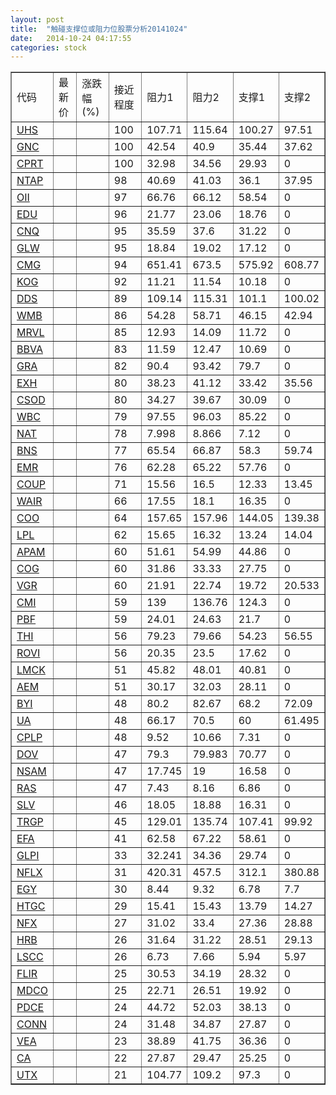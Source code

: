 ```yaml
---
layout: post
title:  "触碰支撑位或阻力位股票分析20141024"
date:   2014-10-24 04:17:55
categories: stock
---
```

<script type="text/javascript">
var stockList = []
stockList.push('gb_uhs');
stockList.push('gb_gnc');
stockList.push('gb_cprt');
stockList.push('gb_ntap');
stockList.push('gb_oii');
stockList.push('gb_edu');
stockList.push('gb_cnq');
stockList.push('gb_glw');
stockList.push('gb_cmg');
stockList.push('gb_kog');
stockList.push('gb_dds');
stockList.push('gb_wmb');
stockList.push('gb_mrvl');
stockList.push('gb_bbva');
stockList.push('gb_gra');
stockList.push('gb_exh');
stockList.push('gb_csod');
stockList.push('gb_wbc');
stockList.push('gb_nat');
stockList.push('gb_bns');
stockList.push('gb_emr');
stockList.push('gb_coup');
stockList.push('gb_wair');
stockList.push('gb_coo');
stockList.push('gb_lpl');
stockList.push('gb_apam');
stockList.push('gb_cog');
stockList.push('gb_vgr');
stockList.push('gb_cmi');
stockList.push('gb_pbf');
stockList.push('gb_thi');
stockList.push('gb_rovi');
stockList.push('gb_lmck');
stockList.push('gb_aem');
stockList.push('gb_byi');
stockList.push('gb_ua');
stockList.push('gb_cplp');
stockList.push('gb_dov');
stockList.push('gb_nsam');
stockList.push('gb_ras');
stockList.push('gb_slv');
stockList.push('gb_trgp');
stockList.push('gb_efa');
stockList.push('gb_glpi');
stockList.push('gb_nflx');
stockList.push('gb_egy');
stockList.push('gb_htgc');
stockList.push('gb_nfx');
stockList.push('gb_hrb');
stockList.push('gb_lscc');
stockList.push('gb_flir');
stockList.push('gb_mdco');
stockList.push('gb_pdce');
stockList.push('gb_conn');
stockList.push('gb_vea');
stockList.push('gb_ca');
stockList.push('gb_utx');
</script>
<table border="1">
 <tr>
 <td>代码</td>
 <td>最新价</td>
 <td>涨跌幅(%)</td>
 <td>接近程度</td>
 <td>阻力1</td>
 <td>阻力2</td>
 <td>支撑1</td>
 <td>支撑2</td>
</tr>
  <tr id="uhs" class="red">
  <td><a href="http://stock.finance.sina.com.cn/usstock/quotes/UHS.html" target="_blank">UHS</a></td><td></td><td></td><td>100</td><td>107.71</td><td>115.64</td><td>100.27</td><td>97.51</td></tr>
  <tr id="gnc" class="red">
  <td><a href="http://stock.finance.sina.com.cn/usstock/quotes/GNC.html" target="_blank">GNC</a></td><td></td><td></td><td>100</td><td>42.54</td><td>40.9</td><td>35.44</td><td>37.62</td></tr>
  <tr id="cprt" class="red">
  <td><a href="http://stock.finance.sina.com.cn/usstock/quotes/CPRT.html" target="_blank">CPRT</a></td><td></td><td></td><td>100</td><td>32.98</td><td>34.56</td><td>29.93</td><td>0</td></tr>
  <tr id="ntap" class="red">
  <td><a href="http://stock.finance.sina.com.cn/usstock/quotes/NTAP.html" target="_blank">NTAP</a></td><td></td><td></td><td>98</td><td>40.69</td><td>41.03</td><td>36.1</td><td>37.95</td></tr>
  <tr id="oii" class="red">
  <td><a href="http://stock.finance.sina.com.cn/usstock/quotes/OII.html" target="_blank">OII</a></td><td></td><td></td><td>97</td><td>66.76</td><td>66.12</td><td>58.54</td><td>0</td></tr>
  <tr id="edu" class="red">
  <td><a href="http://stock.finance.sina.com.cn/usstock/quotes/EDU.html" target="_blank">EDU</a></td><td></td><td></td><td>96</td><td>21.77</td><td>23.06</td><td>18.76</td><td>0</td></tr>
  <tr id="cnq" class="red">
  <td><a href="http://stock.finance.sina.com.cn/usstock/quotes/CNQ.html" target="_blank">CNQ</a></td><td></td><td></td><td>95</td><td>35.59</td><td>37.6</td><td>31.22</td><td>0</td></tr>
  <tr id="glw" class="red">
  <td><a href="http://stock.finance.sina.com.cn/usstock/quotes/GLW.html" target="_blank">GLW</a></td><td></td><td></td><td>95</td><td>18.84</td><td>19.02</td><td>17.12</td><td>0</td></tr>
  <tr id="cmg" class="green">
  <td><a href="http://stock.finance.sina.com.cn/usstock/quotes/CMG.html" target="_blank">CMG</a></td><td></td><td></td><td>94</td><td>651.41</td><td>673.5</td><td>575.92</td><td>608.77</td></tr>
  <tr id="kog" class="red">
  <td><a href="http://stock.finance.sina.com.cn/usstock/quotes/KOG.html" target="_blank">KOG</a></td><td></td><td></td><td>92</td><td>11.21</td><td>11.54</td><td>10.18</td><td>0</td></tr>
  <tr id="dds" class="red">
  <td><a href="http://stock.finance.sina.com.cn/usstock/quotes/DDS.html" target="_blank">DDS</a></td><td></td><td></td><td>89</td><td>109.14</td><td>115.31</td><td>101.1</td><td>100.02</td></tr>
  <tr id="wmb" class="red">
  <td><a href="http://stock.finance.sina.com.cn/usstock/quotes/WMB.html" target="_blank">WMB</a></td><td></td><td></td><td>86</td><td>54.28</td><td>58.71</td><td>46.15</td><td>42.94</td></tr>
  <tr id="mrvl" class="red">
  <td><a href="http://stock.finance.sina.com.cn/usstock/quotes/MRVL.html" target="_blank">MRVL</a></td><td></td><td></td><td>85</td><td>12.93</td><td>14.09</td><td>11.72</td><td>0</td></tr>
  <tr id="bbva" class="red">
  <td><a href="http://stock.finance.sina.com.cn/usstock/quotes/BBVA.html" target="_blank">BBVA</a></td><td></td><td></td><td>83</td><td>11.59</td><td>12.47</td><td>10.69</td><td>0</td></tr>
  <tr id="gra" class="red">
  <td><a href="http://stock.finance.sina.com.cn/usstock/quotes/GRA.html" target="_blank">GRA</a></td><td></td><td></td><td>82</td><td>90.4</td><td>93.42</td><td>79.7</td><td>0</td></tr>
  <tr id="exh" class="red">
  <td><a href="http://stock.finance.sina.com.cn/usstock/quotes/EXH.html" target="_blank">EXH</a></td><td></td><td></td><td>80</td><td>38.23</td><td>41.12</td><td>33.42</td><td>35.56</td></tr>
  <tr id="csod" class="red">
  <td><a href="http://stock.finance.sina.com.cn/usstock/quotes/CSOD.html" target="_blank">CSOD</a></td><td></td><td></td><td>80</td><td>34.27</td><td>39.67</td><td>30.09</td><td>0</td></tr>
  <tr id="wbc" class="red">
  <td><a href="http://stock.finance.sina.com.cn/usstock/quotes/WBC.html" target="_blank">WBC</a></td><td></td><td></td><td>79</td><td>97.55</td><td>96.03</td><td>85.22</td><td>0</td></tr>
  <tr id="nat" class="red">
  <td><a href="http://stock.finance.sina.com.cn/usstock/quotes/NAT.html" target="_blank">NAT</a></td><td></td><td></td><td>78</td><td>7.998</td><td>8.866</td><td>7.12</td><td>0</td></tr>
  <tr id="bns" class="green">
  <td><a href="http://stock.finance.sina.com.cn/usstock/quotes/BNS.html" target="_blank">BNS</a></td><td></td><td></td><td>77</td><td>65.54</td><td>66.87</td><td>58.3</td><td>59.74</td></tr>
  <tr id="emr" class="red">
  <td><a href="http://stock.finance.sina.com.cn/usstock/quotes/EMR.html" target="_blank">EMR</a></td><td></td><td></td><td>76</td><td>62.28</td><td>65.22</td><td>57.76</td><td>0</td></tr>
  <tr id="coup" class="green">
  <td><a href="http://stock.finance.sina.com.cn/usstock/quotes/COUP.html" target="_blank">COUP</a></td><td></td><td></td><td>71</td><td>15.56</td><td>16.5</td><td>12.33</td><td>13.45</td></tr>
  <tr id="wair" class="red">
  <td><a href="http://stock.finance.sina.com.cn/usstock/quotes/WAIR.html" target="_blank">WAIR</a></td><td></td><td></td><td>66</td><td>17.55</td><td>18.1</td><td>16.35</td><td>0</td></tr>
  <tr id="coo" class="red">
  <td><a href="http://stock.finance.sina.com.cn/usstock/quotes/COO.html" target="_blank">COO</a></td><td></td><td></td><td>64</td><td>157.65</td><td>157.96</td><td>144.05</td><td>139.38</td></tr>
  <tr id="lpl" class="red">
  <td><a href="http://stock.finance.sina.com.cn/usstock/quotes/LPL.html" target="_blank">LPL</a></td><td></td><td></td><td>62</td><td>15.65</td><td>16.32</td><td>13.24</td><td>14.04</td></tr>
  <tr id="apam" class="red">
  <td><a href="http://stock.finance.sina.com.cn/usstock/quotes/APAM.html" target="_blank">APAM</a></td><td></td><td></td><td>60</td><td>51.61</td><td>54.99</td><td>44.86</td><td>0</td></tr>
  <tr id="cog" class="red">
  <td><a href="http://stock.finance.sina.com.cn/usstock/quotes/COG.html" target="_blank">COG</a></td><td></td><td></td><td>60</td><td>31.86</td><td>33.33</td><td>27.75</td><td>0</td></tr>
  <tr id="vgr" class="red">
  <td><a href="http://stock.finance.sina.com.cn/usstock/quotes/VGR.html" target="_blank">VGR</a></td><td></td><td></td><td>60</td><td>21.91</td><td>22.74</td><td>19.72</td><td>20.533</td></tr>
  <tr id="cmi" class="red">
  <td><a href="http://stock.finance.sina.com.cn/usstock/quotes/CMI.html" target="_blank">CMI</a></td><td></td><td></td><td>59</td><td>139</td><td>136.76</td><td>124.3</td><td>0</td></tr>
  <tr id="pbf" class="green">
  <td><a href="http://stock.finance.sina.com.cn/usstock/quotes/PBF.html" target="_blank">PBF</a></td><td></td><td></td><td>59</td><td>24.01</td><td>24.63</td><td>21.7</td><td>0</td></tr>
  <tr id="thi" class="red">
  <td><a href="http://stock.finance.sina.com.cn/usstock/quotes/THI.html" target="_blank">THI</a></td><td></td><td></td><td>56</td><td>79.23</td><td>79.66</td><td>54.23</td><td>56.55</td></tr>
  <tr id="rovi" class="red">
  <td><a href="http://stock.finance.sina.com.cn/usstock/quotes/ROVI.html" target="_blank">ROVI</a></td><td></td><td></td><td>56</td><td>20.35</td><td>23.5</td><td>17.62</td><td>0</td></tr>
  <tr id="lmck" class="red">
  <td><a href="http://stock.finance.sina.com.cn/usstock/quotes/LMCK.html" target="_blank">LMCK</a></td><td></td><td></td><td>51</td><td>45.82</td><td>48.01</td><td>40.81</td><td>0</td></tr>
  <tr id="aem" class="green">
  <td><a href="http://stock.finance.sina.com.cn/usstock/quotes/AEM.html" target="_blank">AEM</a></td><td></td><td></td><td>51</td><td>30.17</td><td>32.03</td><td>28.11</td><td>0</td></tr>
  <tr id="byi" class="red">
  <td><a href="http://stock.finance.sina.com.cn/usstock/quotes/BYI.html" target="_blank">BYI</a></td><td></td><td></td><td>48</td><td>80.2</td><td>82.67</td><td>68.2</td><td>72.09</td></tr>
  <tr id="ua" class="green">
  <td><a href="http://stock.finance.sina.com.cn/usstock/quotes/UA.html" target="_blank">UA</a></td><td></td><td></td><td>48</td><td>66.17</td><td>70.5</td><td>60</td><td>61.495</td></tr>
  <tr id="cplp" class="red">
  <td><a href="http://stock.finance.sina.com.cn/usstock/quotes/CPLP.html" target="_blank">CPLP</a></td><td></td><td></td><td>48</td><td>9.52</td><td>10.66</td><td>7.31</td><td>0</td></tr>
  <tr id="dov" class="red">
  <td><a href="http://stock.finance.sina.com.cn/usstock/quotes/DOV.html" target="_blank">DOV</a></td><td></td><td></td><td>47</td><td>79.3</td><td>79.983</td><td>70.77</td><td>0</td></tr>
  <tr id="nsam" class="red">
  <td><a href="http://stock.finance.sina.com.cn/usstock/quotes/NSAM.html" target="_blank">NSAM</a></td><td></td><td></td><td>47</td><td>17.745</td><td>19</td><td>16.58</td><td>0</td></tr>
  <tr id="ras" class="red">
  <td><a href="http://stock.finance.sina.com.cn/usstock/quotes/RAS.html" target="_blank">RAS</a></td><td></td><td></td><td>47</td><td>7.43</td><td>8.16</td><td>6.86</td><td>0</td></tr>
  <tr id="slv" class="green">
  <td><a href="http://stock.finance.sina.com.cn/usstock/quotes/SLV.html" target="_blank">SLV</a></td><td></td><td></td><td>46</td><td>18.05</td><td>18.88</td><td>16.31</td><td>0</td></tr>
  <tr id="trgp" class="red">
  <td><a href="http://stock.finance.sina.com.cn/usstock/quotes/TRGP.html" target="_blank">TRGP</a></td><td></td><td></td><td>45</td><td>129.01</td><td>135.74</td><td>107.41</td><td>99.92</td></tr>
  <tr id="efa" class="red">
  <td><a href="http://stock.finance.sina.com.cn/usstock/quotes/EFA.html" target="_blank">EFA</a></td><td></td><td></td><td>41</td><td>62.58</td><td>67.22</td><td>58.61</td><td>0</td></tr>
  <tr id="glpi" class="red">
  <td><a href="http://stock.finance.sina.com.cn/usstock/quotes/GLPI.html" target="_blank">GLPI</a></td><td></td><td></td><td>33</td><td>32.241</td><td>34.36</td><td>29.74</td><td>0</td></tr>
  <tr id="nflx" class="green">
  <td><a href="http://stock.finance.sina.com.cn/usstock/quotes/NFLX.html" target="_blank">NFLX</a></td><td></td><td></td><td>31</td><td>420.31</td><td>457.5</td><td>312.1</td><td>380.88</td></tr>
  <tr id="egy" class="red">
  <td><a href="http://stock.finance.sina.com.cn/usstock/quotes/EGY.html" target="_blank">EGY</a></td><td></td><td></td><td>30</td><td>8.44</td><td>9.32</td><td>6.78</td><td>7.7</td></tr>
  <tr id="htgc" class="red">
  <td><a href="http://stock.finance.sina.com.cn/usstock/quotes/HTGC.html" target="_blank">HTGC</a></td><td></td><td></td><td>29</td><td>15.41</td><td>15.43</td><td>13.79</td><td>14.27</td></tr>
  <tr id="nfx" class="green">
  <td><a href="http://stock.finance.sina.com.cn/usstock/quotes/NFX.html" target="_blank">NFX</a></td><td></td><td></td><td>27</td><td>31.02</td><td>33.4</td><td>27.36</td><td>28.88</td></tr>
  <tr id="hrb" class="red">
  <td><a href="http://stock.finance.sina.com.cn/usstock/quotes/HRB.html" target="_blank">HRB</a></td><td></td><td></td><td>26</td><td>31.64</td><td>31.22</td><td>28.51</td><td>29.13</td></tr>
  <tr id="lscc" class="red">
  <td><a href="http://stock.finance.sina.com.cn/usstock/quotes/LSCC.html" target="_blank">LSCC</a></td><td></td><td></td><td>26</td><td>6.73</td><td>7.66</td><td>5.94</td><td>5.97</td></tr>
  <tr id="flir" class="red">
  <td><a href="http://stock.finance.sina.com.cn/usstock/quotes/FLIR.html" target="_blank">FLIR</a></td><td></td><td></td><td>25</td><td>30.53</td><td>34.19</td><td>28.32</td><td>0</td></tr>
  <tr id="mdco" class="red">
  <td><a href="http://stock.finance.sina.com.cn/usstock/quotes/MDCO.html" target="_blank">MDCO</a></td><td></td><td></td><td>25</td><td>22.71</td><td>26.51</td><td>19.92</td><td>0</td></tr>
  <tr id="pdce" class="red">
  <td><a href="http://stock.finance.sina.com.cn/usstock/quotes/PDCE.html" target="_blank">PDCE</a></td><td></td><td></td><td>24</td><td>44.72</td><td>52.03</td><td>38.13</td><td>0</td></tr>
  <tr id="conn" class="red">
  <td><a href="http://stock.finance.sina.com.cn/usstock/quotes/CONN.html" target="_blank">CONN</a></td><td></td><td></td><td>24</td><td>31.48</td><td>34.87</td><td>27.87</td><td>0</td></tr>
  <tr id="vea" class="red">
  <td><a href="http://stock.finance.sina.com.cn/usstock/quotes/VEA.html" target="_blank">VEA</a></td><td></td><td></td><td>23</td><td>38.89</td><td>41.75</td><td>36.36</td><td>0</td></tr>
  <tr id="ca" class="red">
  <td><a href="http://stock.finance.sina.com.cn/usstock/quotes/CA.html" target="_blank">CA</a></td><td></td><td></td><td>22</td><td>27.87</td><td>29.47</td><td>25.25</td><td>0</td></tr>
  <tr id="utx" class="red">
  <td><a href="http://stock.finance.sina.com.cn/usstock/quotes/UTX.html" target="_blank">UTX</a></td><td></td><td></td><td>21</td><td>104.77</td><td>109.2</td><td>97.3</td><td>0</td></tr>
</table>
